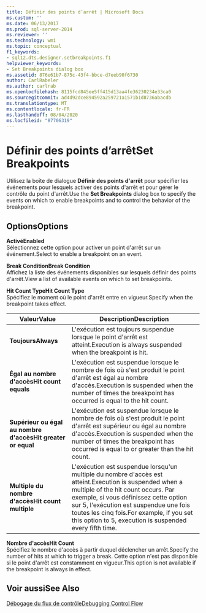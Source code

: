 ```yaml
---
title: Définir des points d’arrêt | Microsoft Docs
ms.custom: ''
ms.date: 06/13/2017
ms.prod: sql-server-2014
ms.reviewer: ''
ms.technology: wmi
ms.topic: conceptual
f1_keywords:
- sql12.dts.designer.setbreakpoints.f1
helpviewer_keywords:
- Set Breakpoints dialog box
ms.assetid: 876e61b7-875c-43f4-bbce-d7eeb90f6730
author: CarlRabeler
ms.author: carlrab
ms.openlocfilehash: 8115fcd845ee5ff415d13aa4fe36230234e33ca0
ms.sourcegitcommit: ad4d92dce894592a259721a1571b1d8736abacdb
ms.translationtype: MT
ms.contentlocale: fr-FR
ms.lasthandoff: 08/04/2020
ms.locfileid: "87706319"
---
```

# <a name="set-breakpoints"></a><span data-ttu-id="9be28-102">Définir des points d’arrêt</span><span class="sxs-lookup"><span data-stu-id="9be28-102">Set Breakpoints</span></span>
  <span data-ttu-id="9be28-103">Utilisez la boîte de dialogue **Définir des points d'arrêt** pour spécifier les événements pour lesquels activer des points d'arrêt et pour gérer le contrôle du point d'arrêt.</span><span class="sxs-lookup"><span data-stu-id="9be28-103">Use the **Set Breakpoints** dialog box to specify the events on which to enable breakpoints and to control the behavior of the breakpoint.</span></span>  
  
## <a name="options"></a><span data-ttu-id="9be28-104">Options</span><span class="sxs-lookup"><span data-stu-id="9be28-104">Options</span></span>  
 <span data-ttu-id="9be28-105">**Activé**</span><span class="sxs-lookup"><span data-stu-id="9be28-105">**Enabled**</span></span>  
 <span data-ttu-id="9be28-106">Sélectionnez cette option pour activer un point d'arrêt sur un événement.</span><span class="sxs-lookup"><span data-stu-id="9be28-106">Select to enable a breakpoint on an event.</span></span>  
  
 <span data-ttu-id="9be28-107">**Break Condition**</span><span class="sxs-lookup"><span data-stu-id="9be28-107">**Break Condition**</span></span>  
 <span data-ttu-id="9be28-108">Affichez la liste des événements disponibles sur lesquels définir des points d'arrêt.</span><span class="sxs-lookup"><span data-stu-id="9be28-108">View a list of available events on which to set breakpoints.</span></span>  
  
 <span data-ttu-id="9be28-109">**Hit Count Type**</span><span class="sxs-lookup"><span data-stu-id="9be28-109">**Hit Count Type**</span></span>  
 <span data-ttu-id="9be28-110">Spécifiez le moment où le point d'arrêt entre en vigueur.</span><span class="sxs-lookup"><span data-stu-id="9be28-110">Specify when the breakpoint takes effect.</span></span>  
  
|<span data-ttu-id="9be28-111">Valeur</span><span class="sxs-lookup"><span data-stu-id="9be28-111">Value</span></span>|<span data-ttu-id="9be28-112">Description</span><span class="sxs-lookup"><span data-stu-id="9be28-112">Description</span></span>|  
|-----------|-----------------|  
|<span data-ttu-id="9be28-113">**Toujours**</span><span class="sxs-lookup"><span data-stu-id="9be28-113">**Always**</span></span>|<span data-ttu-id="9be28-114">L'exécution est toujours suspendue lorsque le point d'arrêt est atteint.</span><span class="sxs-lookup"><span data-stu-id="9be28-114">Execution is always suspended when the breakpoint is hit.</span></span>|  
|<span data-ttu-id="9be28-115">**Égal au nombre d'accès**</span><span class="sxs-lookup"><span data-stu-id="9be28-115">**Hit count equals**</span></span>|<span data-ttu-id="9be28-116">L'exécution est suspendue lorsque le nombre de fois où s'est produit le point d'arrêt est égal au nombre d'accès.</span><span class="sxs-lookup"><span data-stu-id="9be28-116">Execution is suspended when the number of times the breakpoint has occurred is equal to the hit count.</span></span>|  
|<span data-ttu-id="9be28-117">**Supérieur ou égal au nombre d'accès**</span><span class="sxs-lookup"><span data-stu-id="9be28-117">**Hit greater or equal**</span></span>|<span data-ttu-id="9be28-118">L'exécution est suspendue lorsque le nombre de fois où s'est produit le point d'arrêt est supérieur ou égal au nombre d'accès.</span><span class="sxs-lookup"><span data-stu-id="9be28-118">Execution is suspended when the number of times the breakpoint has occurred is equal to or greater than the hit count.</span></span>|  
|<span data-ttu-id="9be28-119">**Multiple du nombre d'accès**</span><span class="sxs-lookup"><span data-stu-id="9be28-119">**Hit count multiple**</span></span>|<span data-ttu-id="9be28-120">L'exécution est suspendue lorsqu'un multiple du nombre d'accès est atteint.</span><span class="sxs-lookup"><span data-stu-id="9be28-120">Execution is suspended when a multiple of the hit count occurs.</span></span> <span data-ttu-id="9be28-121">Par exemple, si vous définissez cette option sur 5, l'exécution est suspendue une fois toutes les cinq fois.</span><span class="sxs-lookup"><span data-stu-id="9be28-121">For example, if you set this option to 5, execution is suspended every fifth time.</span></span>|  
  
 <span data-ttu-id="9be28-122">**Nombre d'accès**</span><span class="sxs-lookup"><span data-stu-id="9be28-122">**Hit Count**</span></span>  
 <span data-ttu-id="9be28-123">Spécifiez le nombre d'accès à partir duquel déclencher un arrêt.</span><span class="sxs-lookup"><span data-stu-id="9be28-123">Specify the number of hits at which to trigger a break.</span></span> <span data-ttu-id="9be28-124">Cette option n'est pas disponible si le point d'arrêt est constamment en vigueur.</span><span class="sxs-lookup"><span data-stu-id="9be28-124">This option is not available if the breakpoint is always in effect.</span></span>  
  
## <a name="see-also"></a><span data-ttu-id="9be28-125">Voir aussi</span><span class="sxs-lookup"><span data-stu-id="9be28-125">See Also</span></span>  
 [<span data-ttu-id="9be28-126">Débogage du flux de contrôle</span><span class="sxs-lookup"><span data-stu-id="9be28-126">Debugging Control Flow</span></span>](../../../integration-services/troubleshooting/debugging-control-flow.md)  
  
  
